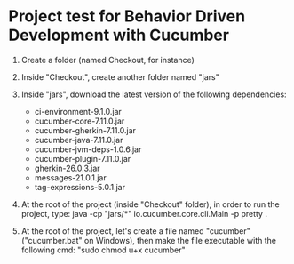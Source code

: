 # Project test for Behavior Driven Development with Cucumber
1. Create a folder (named Checkout, for instance) 
2. Inside "Checkout", create another folder named "jars"
3. Inside "jars", download the latest version of the following dependencies:
	- ci-environment-9.1.0.jar
	- cucumber-core-7.11.0.jar
	- cucumber-gherkin-7.11.0.jar
 	- cucumber-java-7.11.0.jar
 	- cucumber-jvm-deps-1.0.6.jar
	- cucumber-plugin-7.11.0.jar
	- gherkin-26.0.3.jar
	- messages-21.0.1.jar
	- tag-expressions-5.0.1.jar 

4. At the root of the project (inside "Checkout" folder), in order to run the project, type:
	java -cp "jars/*" io.cucumber.core.cli.Main -p pretty .

5. At the root of the project, let's create a file named "cucumber" ("cucumber.bat" on Windows), then 
   make the file executable with the following cmd: "sudo chmod u+x cucumber"
